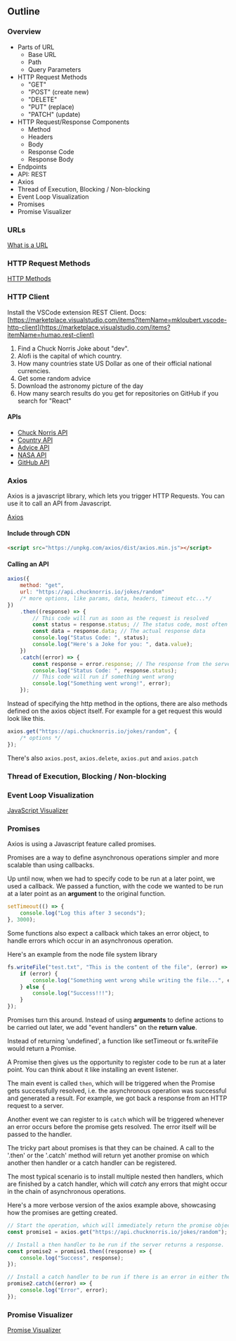 ## Outline

### Overview

-   Parts of URL
    -   Base URL
    -   Path
    -   Query Parameters
-   HTTP Request Methods
    -   "GET"
    -   "POST" (create new)
    -   "DELETE"
    -   "PUT" (replace)
    -   "PATCH" (update)
-   HTTP Request/Response Components
    -   Method
    -   Headers
    -   Body
    -   Response Code
    -   Response Body
-   Endpoints
-   API: REST
-   Axios
-   Thread of Execution, Blocking / Non-blocking
-   Event Loop Visualization
-   Promises
-   Promise Visualizer

### URLs

[What is a URL](https://developer.mozilla.org/en-US/docs/Learn/Common_questions/What_is_a_URL)

### HTTP Request Methods

[HTTP Methods](https://en.wikipedia.org/wiki/Hypertext_Transfer_Protocol#Request_methods)

### HTTP Client

Install the VSCode extension REST Client. Docs: [https://marketplace.visualstudio.com/items?itemName=mkloubert.vscode-http-client](https://marketplace.visualstudio.com/items?itemName=humao.rest-client)

1. Find a Chuck Norris Joke about "dev".
2. Alofi is the capital of which country.
3. How many countries state US Dollar as one of their official national currencies.
4. Get some random advice
5. Download the astronomy picture of the day
6. How many search results do you get for repositories on GitHub if you search for "React"

#### APIs

-   [Chuck Norris API](https://api.chucknorris.io/)
-   [Country API](https://restcountries.com/)
-   [Advice API](https://api.adviceslip.com/)
-   [NASA API](https://api.nasa.gov/index.html)
-   [GitHub API](https://developer.github.com/v3/)

### Axios

Axios is a javascript library, which lets you trigger HTTP Requests.
You can use it to call an API from Javascript.

[Axios](https://github.com/axios/axios)

#### Include through CDN

```html
<script src="https://unpkg.com/axios/dist/axios.min.js"></script>
```

#### Calling an API

```js
axios({
	method: "get",
	url: "https://api.chucknorris.io/jokes/random"
	/* more options, like params, data, headers, timeout etc...*/
})
	.then((response) => {
		// This code will run as soon as the request is resolved
		const status = response.status; // The status code, most often 200
		const data = response.data; // The actual response data
		console.log("Status Code: ", status);
		console.log("Here's a Joke for you: ", data.value);
	})
	.catch((error) => {
		const response = error.response; // The response from the server
		console.log("Status Code: ", response.status);
		// This code will run if something went wrong
		console.log("Something went wrong!", error);
	});
```

Instead of specifying the http method in the options, there are also methods defined on the axios object itself. For example for a get request this would look like this.

```js
axios.get("https://api.chucknorris.io/jokes/random", {
	/* options */
});
```

There's also `axios.post`, `axios.delete`, `axios.put` and `axios.patch`

### Thread of Execution, Blocking / Non-blocking

### Event Loop Visualization

[JavaScript Visualizer](https://www.jsv9000.app/)

### Promises

Axios is using a Javascript feature called promises.

Promises are a way to define asynchronous operations simpler and more scalable than using callbacks.

Up until now, when we had to specify code to be run at a later point, we used a callback.
We passed a function, with the code we wanted to be run at a later point as an **argument** to the original function.

```js
setTimeout(() => {
	console.log("Log this after 3 seconds");
}, 3000);
```

Some functions also expect a callback which takes an error object, to handle errors which occur in an asynchronous operation.

Here's an example from the node file system library

```js
fs.writeFile("test.txt", "This is the content of the file", (error) => {
	if (error) {
		console.log("Something went wrong while writing the file...", error);
	} else {
		console.log("Success!!!");
	}
});
```

Promises turn this around.
Instead of using **arguments** to define actions to be carried out later, we add "event handlers" on the **return value**.

Instead of returning 'undefined', a function like setTimeout or fs.writeFile would return a Promise.

A Promise then gives us the opportunity to register code to be run at a later point.
You can think about it like installing an event listener.

The main event is called `then`, which will be triggered when the Promise gets successfully resolved, i.e. the asynchronous operation was successful and generated a result. For example, we got back a response from an HTTP request to a server.

Another event we can register to is `catch` which will be triggered whenever an error occurs before the promise gets resolved.
The error itself will be passed to the handler.

The tricky part about promises is that they can be chained.
A call to the '.then' or the '.catch' method will return yet another promise on which another then handler or a catch handler can be registered.

The most typical scenario is to install multiple nested then handlers, which are finished by a catch handler, which will _catch_ any errors that might occur in the chain of asynchronous operations.

Here's a more verbose version of the axios example above, showcasing how the promises are getting created.

```js
// Start the operation, which will immediately return the promise object
const promise1 = axios.get("https://api.chucknorris.io/jokes/random");

// Install a then handler to be run if the server returns a response.
const promise2 = promise1.then((response) => {
	console.log("Success", response);
});

// Install a catch handler to be run if there is an error in either the original request or the then handler.
promise2.catch((error) => {
	console.log("Error", error);
});
```

### Promise Visualizer

[Promise Visualizer](https://bevacqua.github.io/promisees/)
